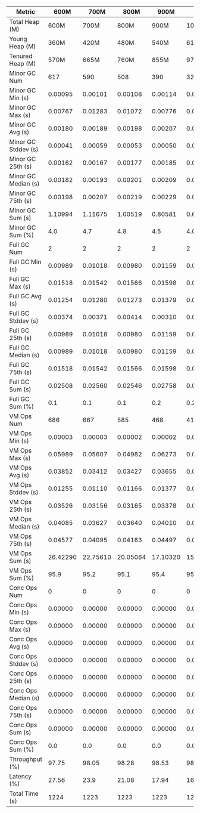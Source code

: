 | Metric | 600M | 700M | 800M | 900M | 1 GB | 2 GB | 4 GB | 8 GB |
|------|----|----|----|----|----|----|----|----|
| Total Heap (M) | 600M | 700M | 800M | 900M | 1024M | 2048M | 4096M | 8192M |
| Young Heap (M) | 360M | 420M | 480M | 540M | 614M | 1228M | 2456M | 4912M |
| Tenured Heap (M) | 570M | 665M | 760M | 855M | 973M | 1946M | 3892M | 7784M |
| Minor GC Num | 617 | 590 | 508 | 390 | 328 | 198 | 88 | 41 |
| Minor GC Min (s) | 0.00095 | 0.00101 | 0.00108 | 0.00114 | 0.00116 | 0.00178 | 0.00178 | 0.00203 |
| Minor GC Max (s) | 0.00767 | 0.01283 | 0.01072 | 0.00776 | 0.00938 | 0.00910 | 0.00421 | 0.00973 |
| Minor GC Avg (s) | 0.00180 | 0.00189 | 0.00198 | 0.00207 | 0.00204 | 0.00293 | 0.00303 | 0.00399 |
| Minor GC Stddev (s) | 0.00041 | 0.00059 | 0.00053 | 0.00050 | 0.00053 | 0.00069 | 0.00049 | 0.00114 |
| Minor GC 25th (s) | 0.00162 | 0.00167 | 0.00177 | 0.00185 | 0.00181 | 0.00248 | 0.00268 | 0.00338 |
| Minor GC Median (s) | 0.00182 | 0.00193 | 0.00201 | 0.00209 | 0.00201 | 0.00280 | 0.00294 | 0.00376 |
| Minor GC 75th (s) | 0.00198 | 0.00207 | 0.00219 | 0.00229 | 0.00230 | 0.00342 | 0.00336 | 0.00445 |
| Minor GC Sum (s) | 1.10994 | 1.11675 | 1.00519 | 0.80581 | 0.66874 | 0.58013 | 0.26704 | 0.16364 |
| Minor GC Sum (%) | 4.0 | 4.7 | 4.8 | 4.5 | 4.0 | 6.0 | 5.2 | 4.9 |
| Full GC Num | 2 | 2 | 2 | 2 | 2 | 2 | 2 | 2 |
| Full GC Min (s) | 0.00989 | 0.01018 | 0.00980 | 0.01159 | 0.01255 | 0.01544 | 0.02100 | 0.03464 |
| Full GC Max (s) | 0.01518 | 0.01542 | 0.01566 | 0.01598 | 0.01784 | 0.02130 | 0.03284 | 0.06510 |
| Full GC Avg (s) | 0.01254 | 0.01280 | 0.01273 | 0.01379 | 0.01519 | 0.01837 | 0.02692 | 0.04987 |
| Full GC Stddev (s) | 0.00374 | 0.00371 | 0.00414 | 0.00310 | 0.00374 | 0.00415 | 0.00837 | 0.02154 |
| Full GC 25th (s) | 0.00989 | 0.01018 | 0.00980 | 0.01159 | 0.01255 | 0.01544 | 0.02100 | 0.03464 |
| Full GC Median (s) | 0.00989 | 0.01018 | 0.00980 | 0.01159 | 0.01255 | 0.01544 | 0.02100 | 0.03464 |
| Full GC 75th (s) | 0.01518 | 0.01542 | 0.01566 | 0.01598 | 0.01784 | 0.02130 | 0.03284 | 0.06510 |
| Full GC Sum (s) | 0.02508 | 0.02560 | 0.02546 | 0.02758 | 0.03039 | 0.03673 | 0.05385 | 0.09975 |
| Full GC Sum (%) | 0.1 | 0.1 | 0.1 | 0.2 | 0.2 | 0.4 | 1.1 | 3.0 |
| VM Ops Num | 686 | 667 | 585 | 468 | 412 | 276 | 164 | 110 |
| VM Ops Min (s) | 0.00003 | 0.00003 | 0.00002 | 0.00002 | 0.00005 | 0.00003 | 0.00004 | 0.00004 |
| VM Ops Max (s) | 0.05989 | 0.05607 | 0.04982 | 0.06273 | 0.07226 | 0.05103 | 0.05106 | 0.06275 |
| VM Ops Avg (s) | 0.03852 | 0.03412 | 0.03427 | 0.03655 | 0.03854 | 0.03264 | 0.02908 | 0.02766 |
| VM Ops Stddev (s) | 0.01255 | 0.01110 | 0.01166 | 0.01377 | 0.01624 | 0.01455 | 0.01583 | 0.01921 |
| VM Ops 25th (s) | 0.03526 | 0.03156 | 0.03165 | 0.03378 | 0.03192 | 0.03133 | 0.02719 | 0.00036 |
| VM Ops Median (s) | 0.04085 | 0.03627 | 0.03640 | 0.04010 | 0.04131 | 0.03680 | 0.03343 | 0.03219 |
| VM Ops 75th (s) | 0.04577 | 0.04095 | 0.04163 | 0.04497 | 0.04825 | 0.04139 | 0.03984 | 0.04480 |
| VM Ops Sum (s) | 26.42290 | 22.75610 | 20.05064 | 17.10320 | 15.87780 | 9.00932 | 4.76936 | 3.04308 |
| VM Ops Sum (%) | 95.9 | 95.2 | 95.1 | 95.4 | 95.8 | 93.6 | 93.7 | 92.0 |
| Conc Ops Num | 0 | 0 | 0 | 0 | 0 | 0 | 0 | 0 |
| Conc Ops Min (s) | 0.00000 | 0.00000 | 0.00000 | 0.00000 | 0.00000 | 0.00000 | 0.00000 | 0.00000 |
| Conc Ops Max (s) | 0.00000 | 0.00000 | 0.00000 | 0.00000 | 0.00000 | 0.00000 | 0.00000 | 0.00000 |
| Conc Ops Avg (s) | 0.00000 | 0.00000 | 0.00000 | 0.00000 | 0.00000 | 0.00000 | 0.00000 | 0.00000 |
| Conc Ops Stddev (s) | 0.00000 | 0.00000 | 0.00000 | 0.00000 | 0.00000 | 0.00000 | 0.00000 | 0.00000 |
| Conc Ops 25th (s) | 0.00000 | 0.00000 | 0.00000 | 0.00000 | 0.00000 | 0.00000 | 0.00000 | 0.00000 |
| Conc Ops Median (s) | 0.00000 | 0.00000 | 0.00000 | 0.00000 | 0.00000 | 0.00000 | 0.00000 | 0.00000 |
| Conc Ops 75th (s) | 0.00000 | 0.00000 | 0.00000 | 0.00000 | 0.00000 | 0.00000 | 0.00000 | 0.00000 |
| Conc Ops Sum (s) | 0.00000 | 0.00000 | 0.00000 | 0.00000 | 0.00000 | 0.00000 | 0.00000 | 0.00000 |
| Conc Ops Sum (%) | 0.0 | 0.0 | 0.0 | 0.0 | 0.0 | 0.0 | 0.0 | 0.0 |
| Throughput (%) | 97.75 | 98.05 | 98.28 | 98.53 | 98.65 | 99.21 | 99.58 | 99.73 |
| Latency (%) | 27.56 | 23.9 | 21.08 | 17.94 | 16.58 | 9.63 | 5.09 | 3.31 |
| Total Time (s) | 1224 | 1223 | 1223 | 1223 | 1224 | 1223 | 1223 | 1223 |
